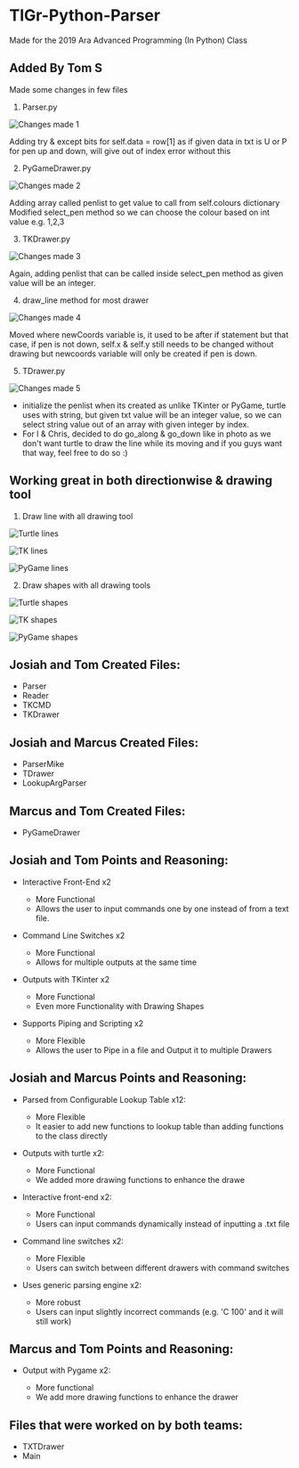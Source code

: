 # TIGr-Python-Parser
Made for the 2019 Ara Advanced Programming (In Python) Class

## Added By Tom S
Made some changes in few files
1. Parser.py

![Changes made 1](https://github.com/jok0436/TIGr-Python-Parser/blob/ATeamJoMaTo/image/change1.JPG)

Adding try & except bits for self.data = row[1] as if given data in txt is U or P
for pen up and down, will give out of index error without this

2. PyGameDrawer.py

![Changes made 2](https://github.com/jok0436/TIGr-Python-Parser/blob/ATeamJoMaTo/image/change2.JPG)

Adding array called penlist to get value to call from self.colours dictionary
Modified select_pen method so we can choose the colour based on int value e.g. 1,2,3

3. TKDrawer.py

![Changes made 3](https://github.com/jok0436/TIGr-Python-Parser/blob/ATeamJoMaTo/image/change3.JPG)

Again, adding penlist that can be called inside select_pen method as given value will be an integer.

4. draw_line method for most drawer

![Changes made 4](https://github.com/jok0436/TIGr-Python-Parser/blob/ATeamJoMaTo/image/change4.JPG)

Moved where newCoords variable is, it used to be after if statement but that case, if pen is not down, self.x & self.y still needs to be changed without drawing but newcoords variable will only be created if pen is down.

5. TDrawer.py

![Changes made 5](https://github.com/jok0436/TIGr-Python-Parser/blob/ATeamJoMaTo/image/change5.JPG)

* initialize the penlist when its created as unlike TKinter or PyGame, turtle uses with string, but given txt value will be an integer value, so we can select string value out of an array with given integer by index.
* For I & Chris, decided to do go_along & go_down like in photo as we don't want turtle to draw the line while its moving and if you guys want that way, feel free to do so :)


## Working great in both directionwise & drawing tool

1. Draw line with all drawing tool

![Turtle lines](https://github.com/jok0436/TIGr-Python-Parser/blob/ATeamJoMaTo/image/T.JPG)

![TK lines](https://github.com/jok0436/TIGr-Python-Parser/blob/ATeamJoMaTo/image/TK.JPG)

![PyGame lines](https://github.com/jok0436/TIGr-Python-Parser/blob/ATeamJoMaTo/image/P.JPG)

2. Draw shapes with all drawing tools

![Turtle shapes](https://github.com/jok0436/TIGr-Python-Parser/blob/ATeamJoMaTo/image/T1.JPG)

![TK shapes](https://github.com/jok0436/TIGr-Python-Parser/blob/ATeamJoMaTo/image/TK1.JPG)

![PyGame shapes](https://github.com/jok0436/TIGr-Python-Parser/blob/ATeamJoMaTo/image/p1.JPG)



## Josiah and Tom Created Files:

* Parser
* Reader
* TKCMD
* TKDrawer


## Josiah and Marcus Created Files:

* ParserMike
* TDrawer
* LookupArgParser


## Marcus and Tom Created Files:

* PyGameDrawer


## Josiah and Tom Points and Reasoning:

* Interactive Front-End x2

	* More Functional
	* Allows the user to input commands one by one instead of from a text file.
	
* Command Line Switches x2

	* More Functional
	* Allows for multiple outputs at the same time
	
* Outputs with TKinter x2

	* More Functional
	* Even more Functionality with Drawing Shapes
	
* Supports Piping and Scripting x2

	* More Flexible
	* Allows the user to Pipe in a file and Output it to multiple Drawers


## Josiah and Marcus Points and Reasoning:

* Parsed from Configurable Lookup Table x12:
	
	* More Flexible
	* It easier to add new functions to lookup table than adding functions to the class directly
  
* Outputs with turtle x2:

  * More Functional
  * We added more drawing functions to enhance the drawe
  
* Interactive front-end x2:

  * More Functional
  * Users can input commands dynamically instead of inputting a .txt file
  
* Command line switches x2:

  * More Flexible
  * Users can switch between different drawers with command switches
  
* Uses generic parsing engine x2:
  
  * More robust
  * Users can input slightly incorrect commands (e.g. 'C           100' and it will still work)


## Marcus and Tom Points and Reasoning:

* Output with Pygame x2:

	* More functional
	* We add more drawing functions to enhance the drawer


## Files that were worked on by both teams:

* TXTDrawer
* Main

